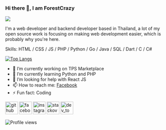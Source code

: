 ### Hi there 👋, I am ForestCrazy
![](https://github-readme-stats.vercel.app/api?username=forestcrazy&count_private=true&show_icons=true&theme=synthwave)

I'm a web developer and backend developer based in Thailand, a lot of my open source work is focusing on making web development easier, which is probably why you're here.

Skills: HTML / CSS / JS / PHP / Python / Go / Java / SQL / Dart / C / C#

[![Top Langs](https://github-readme-stats.vercel.app/api/top-langs/?username=forestcrazy)](https://github.com/anuraghazra/github-readme-stats)

- 🔭 I’m currently working on TPS Marketplace 
- 🌱 I’m currently learning Python and PHP 
- 🤔 I’m looking for help with React JS 
- 📫 How to reach me: [Facebook](https://web.facebook.com/profile.php?id=100010520769733 "Facebook") 
- ⚡ Fun fact: Coding 


[<img src='https://cdn.jsdelivr.net/npm/simple-icons@3.0.1/icons/github.svg' alt='github' height='40'>](https://github.com/ForestCrazy)  [<img src='https://cdn.jsdelivr.net/npm/simple-icons@3.0.1/icons/facebook.svg' alt='facebook' height='40'>](https://www.facebook.com/profile.php?id=100010520769733)  [<img src='https://cdn.jsdelivr.net/npm/simple-icons@3.0.1/icons/instagram.svg' alt='instagram' height='40'>](https://www.instagram.com/fruitytime_th/)  [<img src='https://cdn.jsdelivr.net/npm/simple-icons@3.0.1/icons/stackoverflow.svg' alt='stackoverflow' height='40'>](https://stackoverflow.com/users/13245060)    [<img src='https://cdn.jsdelivr.net/npm/simple-icons@3.0.1/icons/dev-dot-to.svg' alt='dev_to' height='40'>](https://dev.to/forestcrazy)  

![Profile views](https://gpvc.arturio.dev/ForestCrazy)  
